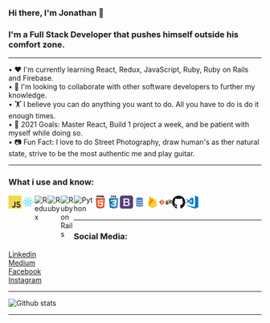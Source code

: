 ### Hi there, I'm Jonathan 👋

### I'm a Full Stack Developer that pushes himself outside his comfort zone.

-------------------------------------------------------------------------
• ❤️ I'm currently learning React, Redux, JavaScript, Ruby, Ruby on Rails and Firebase.
<br/>
• 🤡 I'm looking to collaborate with other software developers to further my knowledge.
<br/>
• 🏋 I believe you can do anything you want to do. All you have to do is do it enough times.
<br/>
• 👾 2021 Goals: Master React, Build 1 project a week, and be patient with myself while doing so.
<br/>
• 📷 Fun Fact: I love to do Street Photography, draw human's as ther natural state, strive to be the most authentic me and play guitar.
<br/>

-------------------------------------------------------------------------

### What i use and know:


<img align="left" alt="JavaScript" width="26px" src="https://raw.githubusercontent.com/github/explore/80688e429a7d4ef2fca1e82350fe8e3517d3494d/topics/javascript/javascript.png" />

<img align="left" alt="React" width="26px" src="https://raw.githubusercontent.com/github/explore/80688e429a7d4ef2fca1e82350fe8e3517d3494d/topics/react/react.png" />
<img align="left" alt="Redux" width="26px" src="https://upload.wikimedia.org/wikipedia/commons/4/49/Redux.png" />

<img align="left" alt="Ruby" width="26px" src="https://upload.wikimedia.org/wikipedia/commons/f/f1/Ruby_logo.png" />

<img align="left" alt="Ruby on Rails" width="26px" src="https://upload.wikimedia.org/wikipedia/commons/1/16/Ruby_on_Rails-logo.png" />

<img align="left" alt="Python" width="40px" src="https://upload.wikimedia.org/wikipedia/commons/thumb/f/f8/Python_logo_and_wordmark.svg/1920px-Python_logo_and_wordmark.svg.png" />

<img align="left" alt="HTML5" width="26px" src="https://raw.githubusercontent.com/github/explore/80688e429a7d4ef2fca1e82350fe8e3517d3494d/topics/html/html.png" />

<img align="left" alt="CSS3" width="26px" src="https://raw.githubusercontent.com/github/explore/80688e429a7d4ef2fca1e82350fe8e3517d3494d/topics/css/css.png" />
<img align="left" alt="bootstap" width="26px" src="https://raw.githubusercontent.com/github/explore/80688e429a7d4ef2fca1e82350fe8e3517d3494d/topics/bootstrap/bootstrap.png" />
<img align="left" alt="SQL" width="26px" src="https://raw.githubusercontent.com/github/explore/80688e429a7d4ef2fca1e82350fe8e3517d3494d/topics/sql/sql.png" />
<img align="left" alt="firebase" width="26px" src="https://raw.githubusercontent.com/github/explore/80688e429a7d4ef2fca1e82350fe8e3517d3494d/topics/firebase/firebase.png" />
<img align="left" alt="Git" width="26px" src="https://raw.githubusercontent.com/github/explore/80688e429a7d4ef2fca1e82350fe8e3517d3494d/topics/git/git.png" />
<img align="left" alt="GitHub" width="26px" src="https://raw.githubusercontent.com/github/explore/78df643247d429f6cc873026c0622819ad797942/topics/github/github.png" />
<img align="left" alt="Visual Studio Code" width="26px" src="https://raw.githubusercontent.com/github/explore/80688e429a7d4ef2fca1e82350fe8e3517d3494d/topics/visual-studio-code/visual-studio-code.png" />
<br />
<br />

---------------------------------------------------------------

### Social Media:

<a href="https://www.linkedin.com/mwlite/in/jonathan-bleibdrey-4032171b9">Linkedin</a>
<br/>
<a href="https://jonbleibdrey.medium.com/">Medium</a>
<br/>
<a href="https://www.facebook.com/jbleibdrey/">Facebook</a>
<br/>
<a href="http://www.instagram.com/johnnyb.exploration/">Instagram</a>

---------------------------------------------------------------
![Github stats](https://github-readme-stats.vercel.app/api?username=jonbleibdrey)

---------------------------------------------------------------

